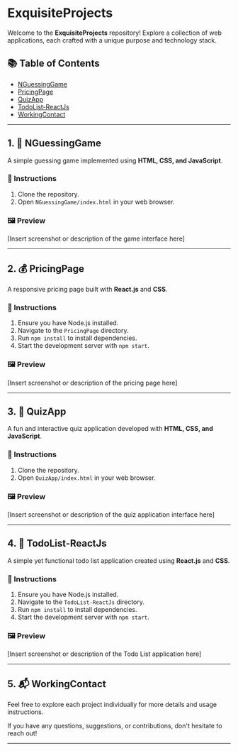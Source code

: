 #  ExquisiteProjects

Welcome to the **ExquisiteProjects** repository! Explore a collection of web applications, each crafted with a unique purpose and technology stack.

## 📚 Table of Contents
- [NGuessingGame](#1-nguessinggame)
- [PricingPage](#2-pricingpage)
- [QuizApp](#3-quizapp)
- [TodoList-ReactJs](#4-todolist-reactjs)
- [WorkingContact](#5-workingcontact)

---

## 1. 🎲 NGuessingGame

A simple guessing game implemented using **HTML, CSS, and JavaScript**.

### 🚀 Instructions
1. Clone the repository.
2. Open `NGuessingGame/index.html` in your web browser.

### 🖼️ Preview
[Insert screenshot or description of the game interface here]

---

## 2. 💰 PricingPage

A responsive pricing page built with **React.js** and **CSS**.

### 🚀 Instructions
1. Ensure you have Node.js installed.
2. Navigate to the `PricingPage` directory.
3. Run `npm install` to install dependencies.
4. Start the development server with `npm start`.

### 🖼️ Preview
[Insert screenshot or description of the pricing page here]

---

## 3. 🧠 QuizApp

A fun and interactive quiz application developed with **HTML, CSS, and JavaScript**.

### 🚀 Instructions
1. Clone the repository.
2. Open `QuizApp/index.html` in your web browser.

### 🖼️ Preview
[Insert screenshot or description of the quiz application interface here]

---

## 4. 📝 TodoList-ReactJs

A simple yet functional todo list application created using **React.js** and **CSS**.

### 🚀 Instructions
1. Ensure you have Node.js installed.
2. Navigate to the `TodoList-ReactJs` directory.
3. Run `npm install` to install dependencies.
4. Start the development server with `npm start`.

### 🖼️ Preview
[Insert screenshot or description of the Todo List application here]

---

## 5. 📬 WorkingContact

Feel free to explore each project individually for more details and usage instructions.

If you have any questions, suggestions, or contributions, don't hesitate to reach out!

---

